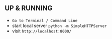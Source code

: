 
## UP & RUNNING
* `Go to Terminal / Command Line` 
* start local server `python -m SimpleHTTPServer`
* visit `http://localhost:8000/`